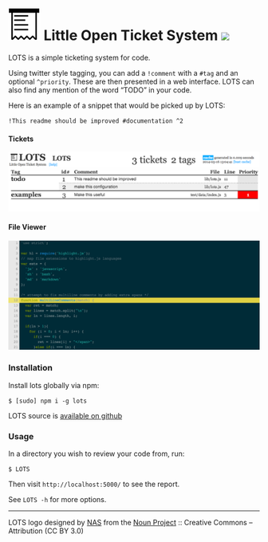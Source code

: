# [![LOTS](https://raw.githubusercontent.com/diffsky/lots/master/assets/lots-64.png)](https://github.com/diffsky/lots) Little Open Ticket System [![](https://travis-ci.org/diffsky/LOTS.svg)](https://travis-ci.org/diffsky/LOTS)

LOTS is a simple ticketing system for code.

Using twitter style tagging, you can add a `!comment` with a `#tag` and an optional `^priority`. These are then
presented in a web interface. LOTS can also find any mention of the word “TODO” in your code.

Here is an example of a snippet that would be picked up by LOTS:

    !This readme should be improved #documentation ^2

#### Tickets

![ticket view](https://raw.githubusercontent.com/diffsky/LOTS/master/public/img/help/tickets.png)

#### File Viewer

![file view](https://raw.githubusercontent.com/diffsky/LOTS/master/public/img/help/file.png)

### Installation

Install lots globally via npm:

    $ [sudo] npm i -g lots

LOTS source is [available on github](https://github.com/diffsky/LOTS)

### Usage

In a directory you wish to review your code from, run:

    $ LOTS

Then visit `http://localhost:5000/` to see the report.

See `LOTS -h` for more options.


---

LOTS logo designed by [NAS](http://thenounproject.com/nas.ztu) from the [Noun Project](http://thenounproject.com/) :: Creative Commons – Attribution (CC BY 3.0)
